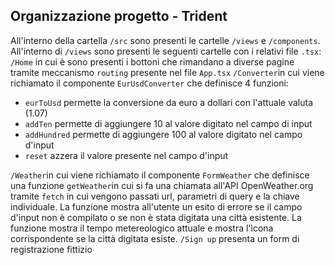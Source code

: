 ## Organizzazione progetto - Trident

All'interno della cartella `/src` sono presenti le cartelle `/views` e `/components`.
All'interno di `/views` sono presenti le seguenti cartelle con i relativi file `.tsx`:
`/Home` in cui è sono presenti i bottoni che rimandano a diverse pagine tramite meccanismo `routing` presente nel file `App.tsx`
`/Converter`in cui viene richiamato il componente `EurUsdConverter` che definisce 4 funzioni:
- `eurToUsd` permette la conversione da euro a dollari con l'attuale valuta (1.07)
- `addTen` permette di aggiungere 10 al valore digitato nel campo di input
- `addHundred` permette di aggiungere 100 al valore digitato nel campo d'input
- `reset` azzera il valore presente nel campo d'input

`/Weather`in cui viene richiamato il componente `FormWeather` che definisce una funzione
`getWeather`in cui si fa una chiamata all'API OpenWeather.org tramite `fetch` in cui vengono
passati url, parametri di query e la chiave individuale.
La funzione mostra all'utente un esito di errore se il campo d'input non è compilato o se non è stata digitata una città esistente.
La funzione mostra il tempo metereologico attuale e mostra l'ìcona corrispondente se la città
digitata esiste. 
`/Sign up` presenta un form di registrazione fittizio
